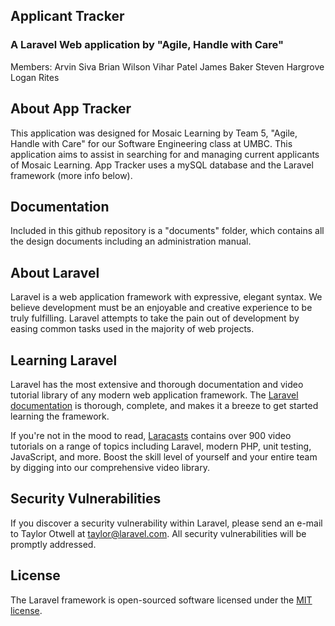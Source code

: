 ## Applicant Tracker
### A Laravel Web application by "Agile, Handle with Care"
Members:
Arvin Siva
Brian Wilson
Vihar Patel
James Baker
Steven Hargrove
Logan Rites

## About App Tracker
This application was designed for Mosaic Learning by Team 5, "Agile, Handle with Care" for our Software Engineering class at UMBC.  This application aims to assist in searching for and managing current applicants of Mosaic Learning.  App Tracker uses a mySQL database and the Laravel framework (more info below).  

## Documentation
Included in this github repository is a "documents" folder, which contains all the design documents including an administration manual. 


## About Laravel

Laravel is a web application framework with expressive, elegant syntax. We believe development must be an enjoyable and creative experience to be truly fulfilling. Laravel attempts to take the pain out of development by easing common tasks used in the majority of web projects.

## Learning Laravel

Laravel has the most extensive and thorough documentation and video tutorial library of any modern web application framework. The [Laravel documentation](https://laravel.com/docs) is thorough, complete, and makes it a breeze to get started learning the framework.

If you're not in the mood to read, [Laracasts](https://laracasts.com) contains over 900 video tutorials on a range of topics including Laravel, modern PHP, unit testing, JavaScript, and more. Boost the skill level of yourself and your entire team by digging into our comprehensive video library.

## Security Vulnerabilities

If you discover a security vulnerability within Laravel, please send an e-mail to Taylor Otwell at taylor@laravel.com. All security vulnerabilities will be promptly addressed.

## License

The Laravel framework is open-sourced software licensed under the [MIT license](http://opensource.org/licenses/MIT).
